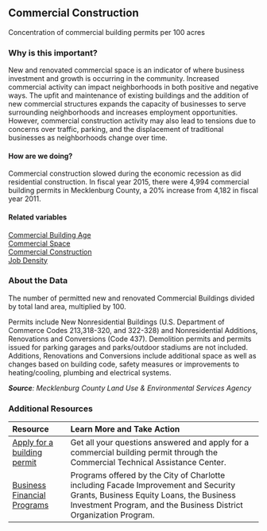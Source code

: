 ## Commercial Construction
Concentration of commercial building permits per 100 acres

### Why is this important?
New and renovated commercial space is an indicator of where business investment and growth is occurring in the community. Increased commercial activity can impact neighborhoods in both positive and negative ways. The upfit and maintenance of existing buildings and the addition of new commercial structures expands the capacity of businesses to serve surrounding neighborhoods and increases employment opportunities. However, commercial construction activity may also lead to tensions due to concerns over traffic, parking, and the displacement of traditional businesses as neighborhoods change over time. 

#### How are we doing?
Commercial construction slowed during the economic recession as did residential construction. In fiscal year 2015, there were 4,994 commercial building permits in Mecklenburg County, a 20% increase from 4,182 in fiscal year 2011. 

#### Related variables
<a href="javascript:void(0)" onclick="model.metricId = 'm42'">Commercial Building Age</a>  
<a href="javascript:void(0)" onclick="model.metricId = 'm41'">Commercial Space</a>  
<a href="javascript:void(0)" onclick="model.metricId = 'm19'">Commercial Construction</a>  
<a href="javascript:void(0)" onclick="model.metricId = 'm75'">Job Density</a>  

### About the Data
The number of permitted new and renovated Commercial Buildings divided by total land area, multiplied by 100. 

Permits include New Nonresidential Buildings (U.S. Department of Commerce Codes 213,318-320, and 322-328) and Nonresidential Additions, Renovations and Conversions (Code 437). Demolition permits and permits issued for parking garages and parks/outdoor stadiums are not included. Additions, Renovations and Conversions include additional space as well as changes based on building code, safety measures or improvements to heating/cooling, plumbing and electrical systems.

_**Source**: Mecklenburg County Land Use & Environmental Services Agency_

### Additional Resources
| Resource | Learn More and Take Action | 
|:--- | :--- |
|[Apply for a building permit](http://charmeck.org/mecklenburg/county/LUESA/CodeEnforcement/PlanReview/CommercialBuilding/Pages/CTAC.aspx) | Get all your questions answered and apply for a commercial building permit through the Commercial Technical Assistance Center.
|[Business Financial Programs](http://charmeck.org/CITY/CHARLOTTE/NBS/ED/FINANCIALPROGRAMS/Pages/default.aspx)|Programs offered by the City of Charlotte including Facade Improvement and Security Grants, Business Equity Loans, the Business Investment Program, and the Business District Organization Program. 
 
